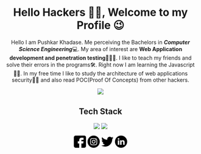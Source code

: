 <h1 align='center'>Hello Hackers 👨‍💻, Welcome to my Profile 😉 </h1>
<p align = 'center'>
  Hello I am Pushkar Khadase. Me perceiving the Bachelors in <strong><em>Computer Science Engineering</em></strong>💻. My area of interest are <strong>Web Application development and penetration testing</strong>👨🏻‍💻. I like to teach my friends and solve their errors in the programs🛠. Right now I am learning the Javascript👨‍🎓. In my free time I like to study the architecture of web applications security🕵️‍♂️ and also read POC(Proof Of Concepts) from other hackers.
</p>

<p align='center'><img src='https://github.com/pushkarkhadase/Solution-s-Hub/blob/master/comp.gif'></p>
<h2 align = 'center'>Tech Stack</h2>
<p align='center'>
  <img src ='https://img.shields.io/badge/C%2B%2B-Proficient-red'>
  <img src ='https://img.shields.io/badge/Java-Intermediate-yellow'>
</p>
<p align = 'center'>
 <a href='https://www.facebook.com/pushkar.khadase'><img src='https://github.com/pushkarkhadase/Solution-s-Hub/blob/master/social/facebook.png'></a>
 <a href='https://www.instagram.com/pushkarkhadase/?hl=en'><img src='https://github.com/pushkarkhadase/Solution-s-Hub/blob/master/social/instagram.png'></a>
 <a href='https://twitter.com/KhadasePushkar'><img src='https://github.com/pushkarkhadase/Solution-s-Hub/blob/master/social/twitter.png'></a>
 <a href='https://www.linkedin.com/in/pushkar-khadase-4b276a1a4/'><img src='https://github.com/pushkarkhadase/Solution-s-Hub/blob/master/social/linkedin.png'></a>
</p>
